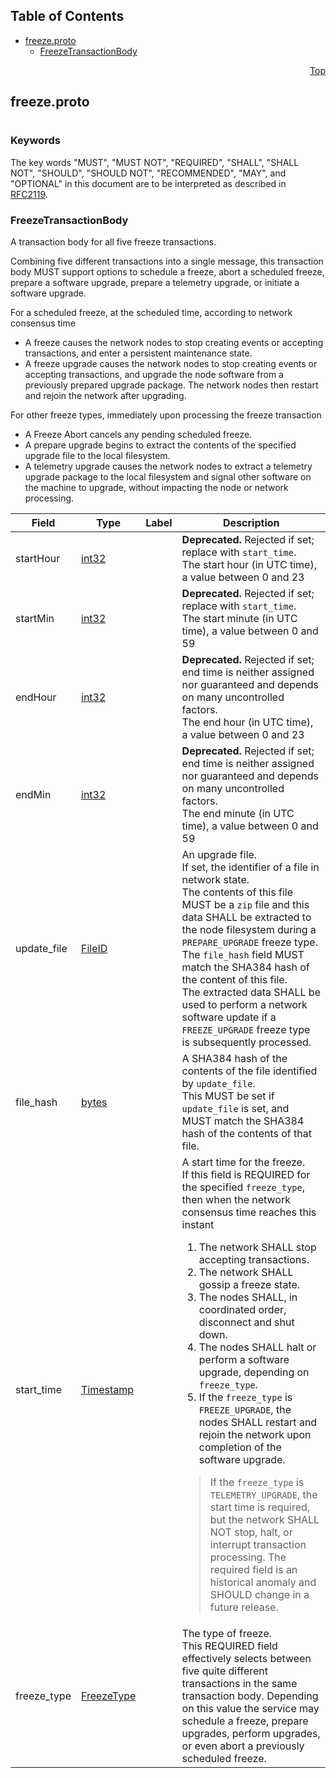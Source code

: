 ## Table of Contents

- [freeze.proto](#freeze-proto)
    - [FreezeTransactionBody](#proto-FreezeTransactionBody)
  



<a name="freeze-proto"></a>
<p align="right"><a href="#top">Top</a></p>

## freeze.proto
#

### Keywords
The key words "MUST", "MUST NOT", "REQUIRED", "SHALL", "SHALL NOT",
"SHOULD", "SHOULD NOT", "RECOMMENDED", "MAY", and "OPTIONAL" in this
document are to be interpreted as described in [RFC2119](https://www.ietf.org/rfc/rfc2119).


<a name="proto-FreezeTransactionBody"></a>

### FreezeTransactionBody
A transaction body for all five freeze transactions.

Combining five different transactions into a single message, this transaction body MUST support
options to schedule a freeze, abort a scheduled freeze, prepare a software upgrade, prepare a
telemetry upgrade, or initiate a software upgrade.

For a scheduled freeze, at the scheduled time, according to network consensus time<ul>
  <li>A freeze causes the network nodes to stop creating events or accepting transactions,
      and enter a persistent maintenance state.</li>
  <li>A freeze upgrade causes the network nodes to stop creating events or accepting
      transactions, and upgrade the node software from a previously prepared upgrade
      package. The network nodes then restart and rejoin the network after upgrading.</li>
</ul>
For other freeze types, immediately upon processing the freeze transaction<ul>
  <li>A Freeze Abort cancels any pending scheduled freeze.</li>
  <li>A prepare upgrade begins to extract the contents of the specified upgrade file
      to the local filesystem.</li>
  <li>A telemetry upgrade causes the network nodes to extract a telemetry upgrade package
      to the local filesystem and signal other software on the machine to upgrade, without
      impacting the node or network processing.</li>
</ul>


| Field | Type | Label | Description |
| ----- | ---- | ----- | ----------- |
| startHour | [int32](#int32) |  | **Deprecated.** Rejected if set; replace with `start_time`.<br/> The start hour (in UTC time), a value between 0 and 23 |
| startMin | [int32](#int32) |  | **Deprecated.** Rejected if set; replace with `start_time`.<br/> The start minute (in UTC time), a value between 0 and 59 |
| endHour | [int32](#int32) |  | **Deprecated.** Rejected if set; end time is neither assigned nor guaranteed and depends on many uncontrolled factors.<br/> The end hour (in UTC time), a value between 0 and 23 |
| endMin | [int32](#int32) |  | **Deprecated.** Rejected if set; end time is neither assigned nor guaranteed and depends on many uncontrolled factors.<br/> The end minute (in UTC time), a value between 0 and 59 |
| update_file | [FileID](#proto-FileID) |  | An upgrade file.<br/> If set, the identifier of a file in network state.<br/> The contents of this file MUST be a `zip` file and this data SHALL be extracted to the node filesystem during a `PREPARE_UPGRADE` freeze type.<br/> The `file_hash` field MUST match the SHA384 hash of the content of this file.<br/> The extracted data SHALL be used to perform a network software update if a `FREEZE_UPGRADE` freeze type is subsequently processed. |
| file_hash | [bytes](#bytes) |  | A SHA384 hash of the contents of the file identified by `update_file`.<br/> This MUST be set if `update_file` is set, and MUST match the SHA384 hash of the contents of that file. |
| start_time | [Timestamp](#proto-Timestamp) |  | A start time for the freeze.<br/> If this field is REQUIRED for the specified `freeze_type`, then when the network consensus time reaches this instant<ol> <li>The network SHALL stop accepting transactions.</li> <li>The network SHALL gossip a freeze state.</li> <li>The nodes SHALL, in coordinated order, disconnect and shut down.</li> <li>The nodes SHALL halt or perform a software upgrade, depending on `freeze_type`.</li> <li>If the `freeze_type` is `FREEZE_UPGRADE`, the nodes SHALL restart and rejoin the network upon completion of the software upgrade.</li> </ol><blockquote> If the `freeze_type` is `TELEMETRY_UPGRADE`, the start time is required, but the network SHALL NOT stop, halt, or interrupt transaction processing. The required field is an historical anomaly and SHOULD change in a future release.</blockquote> |
| freeze_type | [FreezeType](#proto-FreezeType) |  | The type of freeze.<br/> This REQUIRED field effectively selects between five quite different transactions in the same transaction body. Depending on this value the service may schedule a freeze, prepare upgrades, perform upgrades, or even abort a previously scheduled freeze. |





 <!-- end messages -->

 <!-- end enums -->

 <!-- end HasExtensions -->

 <!-- end services -->


